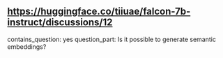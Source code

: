 ## https://huggingface.co/tiiuae/falcon-7b-instruct/discussions/12

contains_question: yes
question_part: Is it possible to generate semantic embeddings?